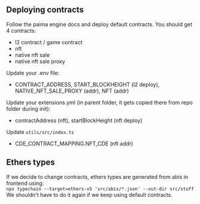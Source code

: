 ## Deploying contracts

Follow the paima engine docs and deploy default contracts. You should get 4 contracts:
 - l2 contract / game contract
 - nft
 - native nft sale
 - native nft sale proxy

Update your .env file:
 - CONTRACT_ADDRESS, START_BLOCKHEIGHT (l2 deploy), NATIVE_NFT_SALE_PROXY (addr), NFT (addr)

Update your extensions.yml (in parent folder, it gets copied there from repo folder during init):
 - contractAddress (nft), startBlockHeight (nft deploy)

Update `utils/src/index.ts`
 - CDE_CONTRACT_MAPPING.NFT_CDE (nft addr)

## Ethers types

If we decide to change contracts, ethers types are generated from abis in frontend using:  
`npx typechain --target=ethers-v5 'src/abis/*.json' --out-dir src/stuff`  
We shouldn't have to do it again if we keep using default contracts.